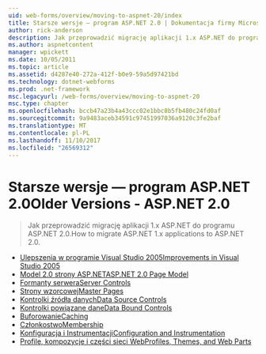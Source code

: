 ```yaml
---
uid: web-forms/overview/moving-to-aspnet-20/index
title: Starsze wersje — program ASP.NET 2.0 | Dokumentacja firmy Microsoft
author: rick-anderson
description: Jak przeprowadzić migrację aplikacji 1.x ASP.NET do programu ASP.NET 2.0.
ms.author: aspnetcontent
manager: wpickett
ms.date: 10/05/2011
ms.topic: article
ms.assetid: d4287e40-272a-412f-b0e9-59a5d97421bd
ms.technology: dotnet-webforms
ms.prod: .net-framework
msc.legacyurl: /web-forms/overview/moving-to-aspnet-20
msc.type: chapter
ms.openlocfilehash: bccb47a23b4a43ccc02e1bbc8b5fb480c24fd0af
ms.sourcegitcommit: 9a9483aceb34591c97451997036a9120c3fe2baf
ms.translationtype: MT
ms.contentlocale: pl-PL
ms.lasthandoff: 11/10/2017
ms.locfileid: "26569312"
---
```

<a name="older-versions---aspnet-20"></a><span data-ttu-id="c59fe-103">Starsze wersje — program ASP.NET 2.0</span><span class="sxs-lookup"><span data-stu-id="c59fe-103">Older Versions - ASP.NET 2.0</span></span>
====================
> <span data-ttu-id="c59fe-104">Jak przeprowadzić migrację aplikacji 1.x ASP.NET do programu ASP.NET 2.0.</span><span class="sxs-lookup"><span data-stu-id="c59fe-104">How to migrate ASP.NET 1.x applications to ASP.NET 2.0.</span></span>


- [<span data-ttu-id="c59fe-105">Ulepszenia w programie Visual Studio 2005</span><span class="sxs-lookup"><span data-stu-id="c59fe-105">Improvements in Visual Studio 2005</span></span>](improvements-in-visual-studio-2005.md)
- [<span data-ttu-id="c59fe-106">Model 2.0 strony ASP.NET</span><span class="sxs-lookup"><span data-stu-id="c59fe-106">ASP.NET 2.0 Page Model</span></span>](the-asp-net-2-0-page-model.md)
- [<span data-ttu-id="c59fe-107">Formanty serwera</span><span class="sxs-lookup"><span data-stu-id="c59fe-107">Server Controls</span></span>](server-controls.md)
- [<span data-ttu-id="c59fe-108">Strony wzorcowej</span><span class="sxs-lookup"><span data-stu-id="c59fe-108">Master Pages</span></span>](master-pages.md)
- [<span data-ttu-id="c59fe-109">Kontrolki źródła danych</span><span class="sxs-lookup"><span data-stu-id="c59fe-109">Data Source Controls</span></span>](data-source-controls.md)
- [<span data-ttu-id="c59fe-110">Kontrolki powiązane dane</span><span class="sxs-lookup"><span data-stu-id="c59fe-110">Data Bound Controls</span></span>](data-bound-controls.md)
- [<span data-ttu-id="c59fe-111">Buforowanie</span><span class="sxs-lookup"><span data-stu-id="c59fe-111">Caching</span></span>](caching.md)
- [<span data-ttu-id="c59fe-112">Członkostwo</span><span class="sxs-lookup"><span data-stu-id="c59fe-112">Membership</span></span>](membership.md)
- [<span data-ttu-id="c59fe-113">Konfiguracja i Instrumentacji</span><span class="sxs-lookup"><span data-stu-id="c59fe-113">Configuration and Instrumentation</span></span>](configuration-and-instrumentation.md)
- [<span data-ttu-id="c59fe-114">Profile, kompozycje i części sieci Web</span><span class="sxs-lookup"><span data-stu-id="c59fe-114">Profiles, Themes, and Web Parts</span></span>](profiles-themes-and-web-parts.md)

